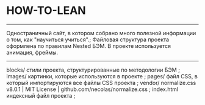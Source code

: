 # HOW-TO-LEAN
___
 Одностраничный сайт, в котором собрано много полезной информации о том, как "научиться учиться".;
 Файловая структура проекта оформлена по правилам Nested БЭМ. В проекте используется анимация, фреймы.
 ___

blocks/       стили проекта, структурированные по методологии БЭМ ;
images/       картинки, которые используются в проекте ;
pages/        файл CSS, в который импортируются все файлы CSS проекта ;
vendor/       normalize.css v8.0.1 | MIT License | github.com/necolas/normalize.css ;
index.html    индексный файл проекта ;
